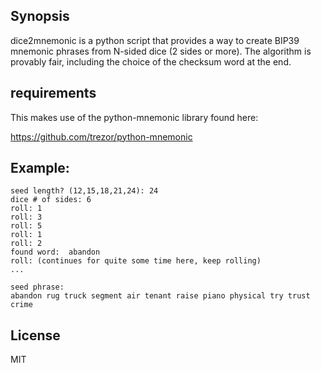 ## Synopsis

dice2mnemonic is a python script that provides a way to create BIP39 mnemonic phrases from
N-sided dice (2 sides or more). The algorithm is provably fair, including the
choice of the checksum word at the end.

## requirements

This makes use of the python-mnemonic library found here:

https://github.com/trezor/python-mnemonic

## Example:

```$ python3 dice2mnemonic.py 
seed length? (12,15,18,21,24): 24
dice # of sides: 6
roll: 1
roll: 3
roll: 5
roll: 1
roll: 2
found word:  abandon
roll: (continues for quite some time here, keep rolling)
...

seed phrase:
abandon rug truck segment air tenant raise piano physical try trust crime
```


## License

MIT
